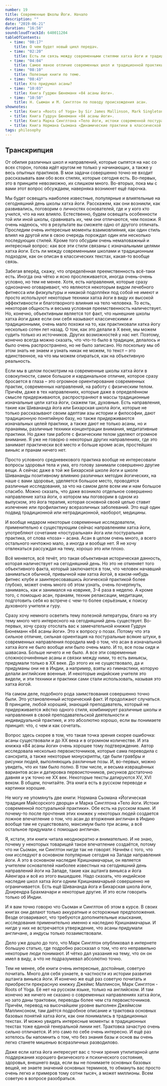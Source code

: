 ```yaml
---
number: 19
title: Современные Школы Йоги. Начало
description: ""
date: "2019-06-21"
duration: "16:58"
soundcloudTrackId: 640011204
tableOfContents:
  - time: "00:17"
    title: О чем будет новый цикл передач.
  - time: "02:20"
    title: Есть ли связь между современными стилями хатха йоги и традидией?
  - time: "04:04"
    title: Самое явное отличие современных школ и традиционной практики.
  - time: "08:10"
    title: Полезные книги по теме.
  - time: "08:43"
    title: Кто придумал асаны?
  - time: "10:03"
    title: Книга Гудрюн Бюнеманн «84 асаны йоги».
  - time: "10:50"
    title: Н. Сьюман и М. Синглтон по поводу происхождения асан.
shownotes:
  - title: Книга «Roots of Yoga» by Sir James Mallinson, Mark Singleton
  - title: Книга Гудрун Бюнеманн «84 асаны йоги».
  - title: Книга Марка Синглтона «Тело йоги, истоки современной постуральной практики».
  - title: Книга Нормана Сьомана «Динамические практики в классической йоге».
tags: philosophy
---
```


## Транскрипция

От обилия различных школ и направлений, которые сыпятся на нас со всех сторон, голова идёт кругом не только у начинающих, а также у весь опытных практиков. В мои задачи совершенно точно не входит рассказывать вам обо всех стилях, которые сегодня есть. Во-первых, это в принципе невозможно, их слишком много. Во-вторых, пока мы с вами этот вопрос обсуждаем, наверняка возникнет ещё парочка.

Мы будет освещать наиболее известные, популярные и влиятельные на сегодняшний день школы хатха йоги. Расскажем, как они возникли, как развивались, поговорим о личностях основателей, где и у кого кто учился, что на них влияло. Естественно, будем освещать особенности той или иной школы, сравнивать их, чем они отличаются, чем похожи. Я очень надеюсь, что в результате вы сможете одно от другого отличать. Проследим очень интересные моменты взаимовлияния, как один стиль влиял на другой или в свою очередь порождал один или несколько последующих стилей. Кроме того обсудим очень немаловажный и интересный вопрос: как все эти стили связаны с изначальными целями хатха йоги. Есть ли между современными школами и традиционным подходом, как он описан в классических текстах, какая-то вообще связь.

Забегая вперёд, скажу, что определённая преемственность всё-таки есть. Иногда она чётко и ясно прослеживается, иногда очень-очень условно, но тем не менее. Хотя, есть направления, которые сразу однозначно оговаривают, что являются некоторым видом лечебного фитнесса или физкультуры и никакой подоплёки под собой не имеют и просто используют некоторые техники хатха йоги в виду их высокой эффективности и благотворного влияния на тело человека. То есть, некоторая общность и весьма условная преемственность наличествует. Но, конечно, объективным является тот факт, что нынешние школы хатха йоги даже если они себя называют классическими и традиционными, очень мало похожи на то, как практиковали хатка йогу несколько сотен лет назад. О том, как это делали в X веке, мы можем судить только из источников. Других возможностей у нас нет. Поэтому, конечно всегда можно сказать, что что-то было в традиции, делалось и было очень распространено, но не было записано. Но поскольку мы об этом знать не знаем и узнать никак не можем, то текст – это единственное, на что мы можем опираться, как на объективную реальность.

Если мы в целом посмотрим на современные школы хатха йоги в совокупности, самое большое и кардинальное отличие, которое сразу бросается в глаза – это огромное ориентирование современных практик, современных направлений, на работу с физическим телом. Причём, даже в тех направлениях, которые даже в определённом смысле придерживаются, распространяют в массы традиционные изначальные цели хатха йоги, скажем так, духовные.
Есть направления, такие как Шивананда йога или Бихарская школа йоги, которые не только рассказывают своим адептам азы истории и философии, дают традиционную понятийную базу, но также придерживаются изначальных целей практики, а также дают не только асаны, но и пранаямы, различные техники концентрации внимания, медитативные практики. Но даже там работе с физическим телом уделяют огромное внимание. Я уже не говорю о некоторых других направлениях, где это занимает практически всё место и больше кроме асан, простейших виньяс и пранам ничего нет.

Просто условного средневекового практика вообще не интересовали вопросы здоровья тела и ума, его голову занимали совершенно другие вещи. А сейчас даже в той же Бихарской школе йоги и школе Шивананды позитивному влиянию различных методик йогических, на наше с вами здоровье, уделяется большое место, проводятся различные исследования, за что на самом деле всем им и нам большое спасибо. Можно сказать, что даже возникло отдельное совершенно направление хатха йоги, о котором мы поговорим в одном из выпуском, это йога терапия, которая основной своей целью ставит излечение или профилактику всеразличных заболеваний. Это ещё один подвид традиционной или нетрадиционной, наоборот, медицины.

И вообще недаром некоторые современные исследователи, применительно к существующим сейчас направлениям хатха йоги, употребляют сочетание «постуральная» йога или постуральная практика, от слова «поза» – асана. Асан в целом очень много, а всего остального ничтожно мало, а иногда и вообще нет. Я не хочу отвлекаться рассуждая на тему, хорошо это или плохо.

Всё меняется, всё течёт, это такая объективная историческая данность, которая наличествует на сегодняшний день. Но это не отменяет того объективного факта, который заключается в том, что человек начавший заниматься обычной, привычной нам хатха йогой, в каком-нибудь фитнес клубе и заинтересовавшись йогической практикой более глубоко, может очень много об этом узнать, очень почерпнуть, занимаясь, как и занимался на коврике, 3-4 раза в неделю. А кроме того, с помощью асан, пранаям, техник релаксации, медитации, подготовить себя ко встрече с чем-то более серьёзным, к поиску духовного учителя и гуру.

Сразу хочу немного осветить тему полезной литературы, благо на эту тему много чего интересного на сегодняшний день существует. Во-первых, хочу сразу отослать вас к замечательной книжке Гудрун Бюнеманн «84 асаны йоги». Это к вопросу о позах. Потому что эта сильное отличие, сильная ориентация на постуральные всякие штуки, в современных направления породила миф о том, что асан в изначальной хатха йоге не было вообще или было очень мало. И то, все позы сидя и шавасана. Больше ничего и не было. А все эти современные сложносочинённые асаны и связки между ними, то есть виньясы, придумали только в XX веке. До этого их не существовало, да и придуманы они не в Индии, а например, взяты из гимнастики, которую делали английские военные. И некоторые индийские учителя это видели, и эти техники и практики сами стали использовать, называя это хатха йогой.

На самом деле, подобного рода заимствования совершенно точно были. Это установленный исторический факт. И продолжают случаться. В принципе, любой хороший, знающий преподаватель, который не придерживается жёстко одного стиля, комбинирует различные школы и направления в своей преподавательской деятельности и индивидуальной практике, и это абсолютно хорошо, если вы понимаете принцип: что, с чем и как сочетать.

Вопрос здесь скорее в том, что такая точка зрения скорее ошибочка: асаны существовали и до XX века и в огромном количестве. И эта книжка «84 асаны йоги» очень хорошее тому подтверждение. Автор исследовала несколько первоисточников, которые сама переводила с санскрита, а также некоторые монускрипты, где были гравбры и рисунки людей, выполняющиъ рахличные позы. И, во-первых, можно увидеть, что их там было полно. В том числе, и весьма извращённых вариантов асан и датировка первоисточников, рисунков достаточно давняя и уж точно не XX век. Некоторые тексты датируются XV, XVI веком. В общем, почитайте. Эта книга есть в русском переводе и картинки хорошие.

Не могу не упомянуть две книги: Нормана Сьомана «Йогическая традиция Майсорского дворца» и Марка Синглтона «Тело йоги. Истоки современной постуральной практики». Обе есть на русском языке. И почему-то после прочтения этих книжек у некоторых людей создается ложное впечатление о том, что асан до вторжения англичан в Индию вообще там не существовало, максимум было три асаны, а всё остальное придумали с помощью англичан.

Я, кстати, эти книги читала неоднократно и внимательно. И не знаю, почему у некоторых товарищей такое впечатление создаётся, потому что ни Сьоман, ни Синглтон нигде так не говорят. Начнём с того, что они исследуют в основном популярные сегодня на Западе направления йоги. А это в основном наследие Кришнамачарьи, он является учителем основателей наиболее известных на сегодняшний день направлений йоги на Западе, такие как аштанга виньяса и йога Айенгара и всё из этого вышедшее. Надо сказать, что индийское наследие школ хатха йоги одним Кришнамачарьей совершенно не ограничивается. Есть ещё Шивананда йога и Бихарская школа йоги, Дхирендра Брахмачари и некоторые другие. И это если говорить только об Индии.

И я вам точно говорю что Сьоман и Синглтон об этом в курсе. В своих книгах они делают только аккуратные и осторожные предположения. Везде оговаривают, что требуются дополнительные изыскания, исследования применительно именно к наследию Кришнамачарьи. И нигде у них не встречается утверждение, что асаны придумали англичане, а индусы только позаимствовали.

Дело уже дошло до того, что Марк Синглтон опубликовал в интернете большую статью, где подробно рассказал о том, что его неправильно некоторые люди понимают. И чётко дал указания на тему, что он он имел в виду, а что не подразумевал абсолютно точно.

Тем не менее, обе книги очень интересные, достойные, советую почитать. Много для себя узнаете, в частности из истории развития аштанга виньяса йоги. И конечно же ещё раз советую почитать и приобрести прекрасную книжку Джеймс Маллинсон, Марк Синглтон - Roots of Yoga. Её нет на русском языке, только на английском. И там конечно же ничего не сказано о современных направлениях хатха йоги, но зато даны трактовки, переводы более чем ста первоисточников. Причём, перевод на высочайшем уровне выполнен Джеймсом Маллинсоном, там даётся подробное описание и трактовка основных базовых понятий хатха йоги, как они понимались в традиционных текстах. И можно увидеть интересные моменты: в традиционных текстах тоже единой генеральной линии нет. Трактовка зачастую очень сильно отличается. И это само по себе очень интересно. И ещё раз хотелось бы напомнить о том, что без знания базы и основ вы очень легко станете мишенью всеразличных разводилово.

Даже если хатха йога интересует вас с точки зрения утилитарной цели поддержания хорошего физического и психического состояния, здоровья, внешнего вида, если вы не понимаете основных базовых вещей, не знаете значений основных терминов, то обмануть вас просто очень легко и примеров тому сотни тысяч, а может миллионы. Всем советую в вопросе разобраться.
